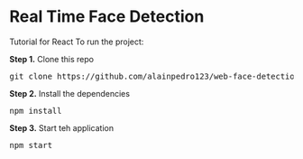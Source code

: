 # Real Time Face Detection
Tutorial for React
To run the project:

<b>Step 1.</b> Clone this repo
<pre>git clone https://github.com/alainpedro123/web-face-detection.git</pre>

<b>Step 2.</b> Install the dependencies
<pre>npm install</pre>

<b>Step 3.</b> Start teh application 
<pre>npm start</pre>

